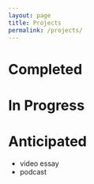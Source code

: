 ```yaml
---
layout: page
title: Projects
permalink: /projects/
---
```


# Completed

# In Progress

# Anticipated

- video essay
- podcast